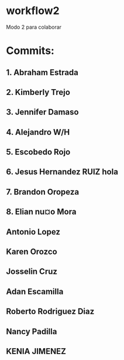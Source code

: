 # workflow2

Modo 2 para colaborar

# Commits:

## 1. Abraham Estrada

## 2. Kimberly Trejo

## 3. Jennifer Damaso

## 4. Alejandro W/H

## 5. Escobedo Rojo

## 6. Jesus Hernandez RUIZ hola

## 7. Brandon Oropeza

## 8. Elian nu¤o Mora

## Antonio Lopez

## Karen Orozco

## Josselin Cruz

## Adan Escamilla

## Roberto Rodriguez Diaz

## Nancy Padilla

## KENIA JIMENEZ 
